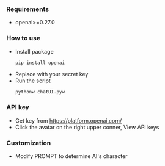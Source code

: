 ### Requirements

* openai>=0.27.0

### How to use

* Install package
  ```
  pip install openai
  ```
* Replace with your secret key
* Run the script
  ```python
  pythonw chatUI.pyw
  ```

### API key

* Get key from https://platform.openai.com/
* Click the avatar on the right upper conner, View API keys


### Customization

* Modify PROMPT to determine AI's character
